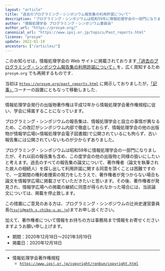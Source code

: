 ```yaml
---
layout: "article"
title: "過去のプログラミング・シンポジウム報告集の利用許諾について"
description: "プログラミング・シンポジウムは昭和59年に情報処理学会の一部門になりましたが、それ以前の報告集も含め、この度学会の他の出版物と同様の扱いにしたいと考えます。過去のすべての報告集の論文について、著作権者（論文を執筆された故人の相続人）を探し出して利用許諾に関する同意を頂くことは困難ですので、一定期間の権利者捜索の努力をしたうえで、著作権者が見つからない場合も論文を情報学広場に掲載させていただきたいと思います。その後、著作権者が発見され、情報学広場への掲載の継続に同意が得られなかった場合には、当該論文については、掲載を停止致します。"
author: "情報処理学会 プログラミング・シンポジウム委員会"
author_url: "https://prosym.org/"
canonical_url: "https://www.ipsj.or.jp/topics/Past_reports.html"
license: "prosym"
update: 2022-01-19
ancestors: ["/articles/"]
---
```


このお知らせは，情報処理学会の Web サイトに掲載されております[「過去のプログラミング・シンポジウム報告集の利用許諾について」](https://www.ipsj.or.jp/topics/Past_reports.html)を，広く周知するため <code class="url">prosym.org</code> でも再掲するものです．

当初は [<code class="url">https://prosym.org/past_reports.html</code>](https://prosym.org/past_reports.html) に掲示しておりましたが，[「記事」](/articles/)コーナーの設置にともなって移動しました．

----

情報処理学会発行の出版物著作権は平成12年から情報処理学会著作権規程に従い、学会に帰属することになっています。

プログラミング・シンポジウムの報告集は、情報処理学会と設立の事情が異なるため、この改訂がシンポジウム内部で徹底しておらず、情報処理学会の他の出版物が情報学広場(=情報処理学会電子図書館)で公開されているにも拘らず、古い報告集には公開されていないものが少からずありました。

プログラミング・シンポジウムは昭和59年に情報処理学会の一部門になりましたが、それ以前の報告集も含め、この度学会の他の出版物と同様の扱いにしたいと考えます。過去のすべての報告集の論文について、著作権者（論文を執筆された故人の相続人）を探し出して利用許諾に関する同意を頂くことは困難ですので、一定期間の権利者捜索の努力をしたうえで、著作権者が見つからない場合も論文を情報学広場に掲載させていただきたいと思います。その後、著作権者が発見され、情報学広場への掲載の継続に同意が得られなかった場合には、当該論文については、掲載を停止致します。

この措置にご意見のある方は、プログラミング・シンポジウムの辻尚史運営委員長([`tsuji@math.s.chiba-u.ac.jp`](mailto:tsuji@math.s.chiba-u.ac.jp))までお申し出ください。

加えて、著作権者について情報をお持ちの方は事務局まで情報をお寄せくださいますようお願い申し上げます。

* 期間：2020年12月18日～2021年3月19日
* 掲載日：2020年12月18日

----

* 情報処理学会著作権規程
  * [<code class="url">https://www.ipsj.or.jp/copyright/ronbun/copyright.html</code>](https://www.ipsj.or.jp/copyright/ronbun/copyright.html)
